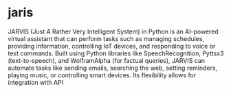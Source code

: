 # jaris
JARVIS (Just A Rather Very Intelligent System) in Python is an AI-powered virtual assistant that can perform tasks such as managing schedules, providing information, controlling IoT devices, and responding to voice or text commands. Built using Python libraries like SpeechRecognition, Pyttsx3 (text-to-speech), and WolframAlpha (for factual queries), JARVIS can automate tasks like sending emails, searching the web, setting reminders, playing music, or controlling smart devices. Its flexibility allows for integration with API

